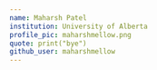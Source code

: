```yaml
---
name: Maharsh Patel
institution: University of Alberta
profile_pic: maharshmellow.png
quote: print("bye")
github_user: maharshmellow
---
```

